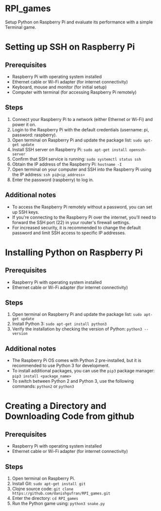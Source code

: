 # RPI_games
Setup Python on Raspberry Pi and evaluate its performance with a simple Terminal game.
# Setting up SSH on Raspberry Pi

## Prerequisites
- Raspberry Pi with operating system installed
- Ethernet cable or Wi-Fi adapter (for internet connectivity)
- Keyboard, mouse and monitor (for initial setup)
- Computer with terminal (for accessing Raspberry Pi remotely)

## Steps
1. Connect your Raspberry Pi to a network (either Ethernet or Wi-Fi) and power it on.
2. Login to the Raspberry Pi with the default credentials (username: pi, password: raspberry).
3. Open terminal on Raspberry Pi and update the package list: 
   ```sudo apt-get update```
4. Install SSH server on Raspberry Pi:
   ```sudo apt-get install openssh-server```
5. Confirm that SSH service is running:
   ```sudo systemctl status ssh```
6. Obtain the IP address of the Raspberry Pi:
   ```hostname -I```
7. Open terminal on your computer and SSH into the Raspberry Pi using the IP address:
   ```ssh pi@<ip_address>```
8. Enter the password (raspberry) to log in.

## Additional notes
- To access the Raspberry Pi remotely without a password, you can set up SSH keys.
- If you're connecting to the Raspberry Pi over the internet, you'll need to forward the SSH port (22) in your router's firewall settings.
- For increased security, it is recommended to change the default password and limit SSH access to specific IP addresses.

# Installing Python on Raspberry Pi

## Prerequisites
- Raspberry Pi with operating system installed
- Ethernet cable or Wi-Fi adapter (for internet connectivity)

## Steps
1. Open terminal on Raspberry Pi and update the package list: 
   ```sudo apt-get update```
2. Install Python 3:
   ```sudo apt-get install python3```
3. Verify the installation by checking the version of Python:
   ```python3 --version```

## Additional notes
- The Raspberry Pi OS comes with Python 2 pre-installed, but it is recommended to use Python 3 for development.
- To install additional packages, you can use the `pip3` package manager: 
  ```pip3 install <package_name>```
- To switch between Python 2 and Python 3, use the following commands:
  ```python2``` or ```python3```

# Creating a Directory and Downloading Code from github

## Prerequisites
- Raspberry Pi with operating system installed
- Ethernet cable or Wi-Fi adapter (for internet connectivity)

## Steps
1. Open terminal on Raspberry Pi.
2. Install Git: 
  ```sudo apt-get install git```
3. Clojne source code:
   ```git clone https://github.com/danishgufran/RPI_games.git```
4. Enter the directory:
   ```cd RPI_games```
5. Run the Python game using:
   ```python3 snake.py```


